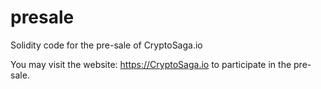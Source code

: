 # presale

Solidity code for the pre-sale of CryptoSaga.io

You may visit the website: https://CryptoSaga.io
to participate in the pre-sale.